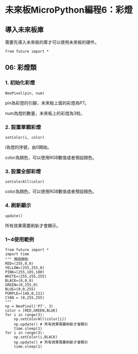 # 未來板MicroPython編程6：彩燈

## 導入未來板庫

需要先導入未來板的庫才可以使用未來板的硬件。

    from future import *
    
## 06: 彩燈類

### 1. 初始化彩燈

    NeoPixel(pin, num)
    
pin為彩燈的引腳，未來板上面的彩燈為P7。

num為燈的數量，未來板上的彩燈為3粒。

### 2. 設置單顆彩燈

    setColor(i, color)
    
i為燈的序號，由0開始。

color為顏色，可以使用RGB數值或者預設顏色。

### 3. 設置全部彩燈

    setColorAll(color)
    
color為顏色，可以使用RGB數值或者預設顏色。

### 4. 刷新顯示

    update()
    
所有效果需要刷新才會顯示。

### 1~4使用範例
    
    from future import *
    import time
    """ 預設顏色
    RED=(255,0,0)
    YELLOW=(255,255,0)
    PINK=(255,105,180)
    WHITE=(255,255,255)
    BLACK=(0,0,0)
    GREEN=(0,255,0)
    BLUE=(0,0,255)
    PURPLE=(148,0,211)
    CYAN = (0,255,255) 
    """
    np = NeoPixel('P7', 3)
    color = [RED,GREEN,BLUE]
    for i in range(3):
        np.setColorAll(color[i])
        np.update() # 所有效果需要刷新才會顯示
        time.sleep(1)
    for i in range(3):
        np.setColor(i,BLACK)
        np.update() # 所有效果需要刷新才會顯示
        time.sleep(1)